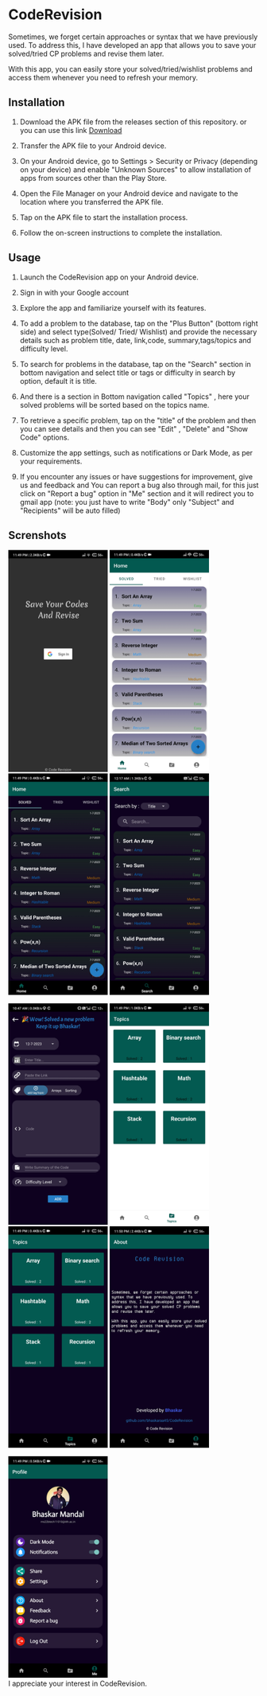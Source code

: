 # CodeRevision

Sometimes, we forget certain approaches or syntax that we have previously used. To address this, I have developed an app that allows you to save your solved/tried CP problems and revise them later.

With this app, you can easily store your solved/tried/wishlist problems and access them whenever you need to refresh your memory.

## Installation

1. Download the APK file from the releases section of this repository. or you can use this link [Download](https://github.com/bhaskaraa45/CodeRevision/raw/main/app/release/app-release.apk)

2. Transfer the APK file to your Android device.

3. On your Android device, go to Settings > Security or Privacy (depending on your device) and enable "Unknown Sources" to allow installation of apps from sources other than the Play Store.

4. Open the File Manager on your Android device and navigate to the location where you transferred the APK file.

5. Tap on the APK file to start the installation process.

6. Follow the on-screen instructions to complete the installation.

## Usage

1. Launch the CodeRevision app on your Android device.

2. Sign in with your Google account

3. Explore the app and familiarize yourself with its features.

4. To add a problem to the database, tap on the "Plus Button" (bottom right side) and select type(Solved/ Tried/ Wishlist) and provide the necessary details such as problem title, date, link,code, summary,tags/topics and difficulty level.

5. To search for problems in the database, tap on the "Search" section in bottom navigation and select title or tags or difficulty in search by option, default it is title.

6. And there is a section in Bottom navigation called "Topics" , here your solved problems will be sorted based on the topics name.

7. To retrieve a specific problem, tap on the "title" of the problem and then you can see details and then you can see "Edit" , "Delete" and "Show Code" options.

8. Customize the app settings, such as notifications or Dark Mode, as per your requirements.

9. If you encounter any issues or have suggestions for improvement, give us and feedback and You can report a bug also through mail, for this just click on "Report a bug" option in "Me" section and it will redirect you to gmail app (note: you just have to write "Body" only "Subject" and "Recipients" will be auto filled)

## Screnshots
<img src="https://github.com/bhaskaraa45/CodeRevision/blob/main/app/screenshots/Sign-in.jpg?raw=true" alt="Sign In" width="200"/> <img src="https://github.com/bhaskaraa45/CodeRevision/blob/main/app/screenshots/Home_light.jpg?raw=true" alt="Home-Light" width="200"/> <img src="https://github.com/bhaskaraa45/CodeRevision/blob/main/app/screenshots/Home_dark.jpg?raw=true" alt="Home-dark" width="200"/> <img src="https://github.com/bhaskaraa45/CodeRevision/blob/main/app/screenshots/Search.jpg?raw=true" alt="Search" width="200"/>

<img src="https://github.com/bhaskaraa45/CodeRevision/blob/main/app/screenshots/Add-Problem.jpg?raw=true" alt="Add problem" width="200"/> <img src="https://github.com/bhaskaraa45/CodeRevision/blob/main/app/screenshots/Topics_light.jpg?raw=true" alt="Topics Light" width="200"/>  <img src="https://github.com/bhaskaraa45/CodeRevision/blob/main/app/screenshots/Topics_dark.jpg?raw=true" alt="topics dark" width="200"/> <img src="https://github.com/bhaskaraa45/CodeRevision/blob/main/app/screenshots/About.jpg?raw=true" alt="About" width="200"/>


<img src="https://github.com/bhaskaraa45/CodeRevision/blob/main/app/screenshots/Me-section.jpg?raw=true" alt="Me section" width="200"/>  

<br>
I appreciate your interest in CodeRevision.
